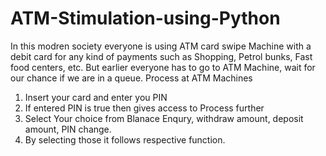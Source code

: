 # ATM-Stimulation-using-Python
In this modren society everyone is using ATM card swipe Machine with a debit card for any kind of payments such as Shopping, Petrol bunks, Fast food centers, etc. But earlier everyone has to go to ATM Machine, wait for our chance if we are in a queue. 
Process at ATM Machines
1. Insert your card and enter you PIN
2. If entered PIN is true then gives access to Process further
3. Select Your choice from Blanace Enqury, withdraw amount, deposit amount, PIN change.
4. By selecting those it follows respective function.
